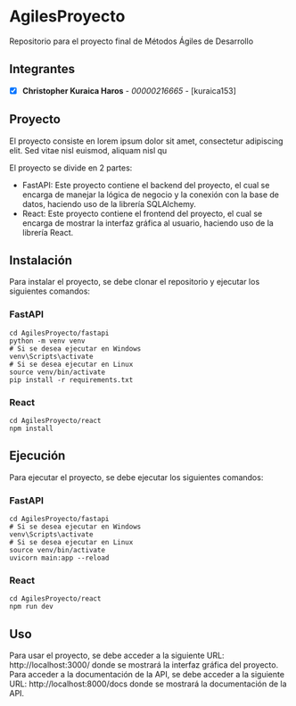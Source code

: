 # AgilesProyecto
Repositorio para el proyecto final de Métodos Ágiles de Desarrollo

## Integrantes
- [x] **Christopher Kuraica Haros** - *00000216665* - [kuraica153]

## Proyecto
El proyecto consiste en lorem ipsum dolor sit amet, consectetur adipiscing elit. Sed vitae nisl euismod, aliquam nisl qu

El proyecto se divide en 2 partes:
- FastAPI: Este proyecto contiene el backend del proyecto, el cual se encarga de manejar la lógica de negocio y la conexión con la base de datos, haciendo uso de la librería SQLAlchemy.
- React: Este proyecto contiene el frontend del proyecto, el cual se encarga de mostrar la interfaz gráfica al usuario, haciendo uso de la librería React.

## Instalación
Para instalar el proyecto, se debe clonar el repositorio y ejecutar los siguientes comandos:

### FastAPI
```
cd AgilesProyecto/fastapi
python -m venv venv
# Si se desea ejecutar en Windows
venv\Scripts\activate
# Si se desea ejecutar en Linux
source venv/bin/activate
pip install -r requirements.txt
```

### React
```
cd AgilesProyecto/react
npm install
```

## Ejecución
Para ejecutar el proyecto, se debe ejecutar los siguientes comandos:

### FastAPI
```
cd AgilesProyecto/fastapi
# Si se desea ejecutar en Windows
venv\Scripts\activate
# Si se desea ejecutar en Linux
source venv/bin/activate
uvicorn main:app --reload
```

### React
```
cd AgilesProyecto/react
npm run dev
```

## Uso
Para usar el proyecto, se debe acceder a la siguiente URL: http://localhost:3000/ donde se mostrará la interfaz gráfica del proyecto.
Para acceder a la documentación de la API, se debe acceder a la siguiente URL: http://localhost:8000/docs donde se mostrará la documentación de la API.